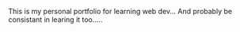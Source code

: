 This is my personal portfolio for learning web dev...
And probably be consistant in learing it too.....
